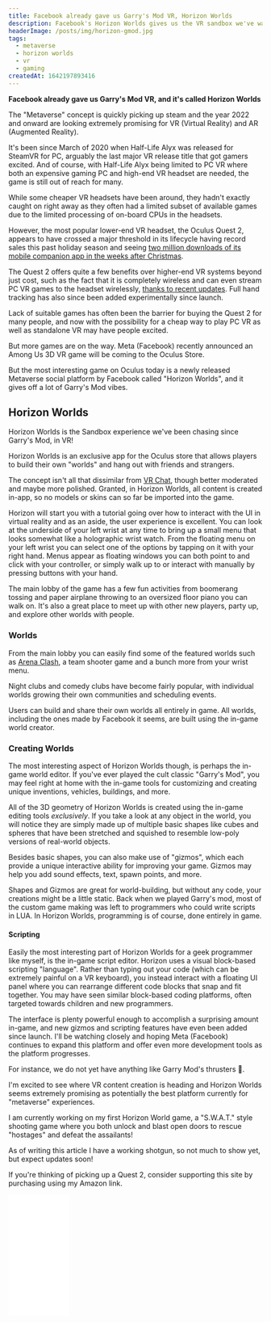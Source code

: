 ```yaml
---
title: Facebook already gave us Garry's Mod VR, Horizon Worlds
description: Facebook's Horizon Worlds gives us the VR sandbox we've wanted and it feels like Garry's Mod
headerImage: /posts/img/horizon-gmod.jpg
tags:
  - metaverse
  - horizon worlds
  - vr
  - gaming
createdAt: 1642197893416
---
```


**Facebook already gave us Garry's Mod VR, and it's called Horizon Worlds**

The "Metaverse" concept is quickly picking up steam and the year 2022 and onward are looking extremely promising for VR (Virtual Reality) and AR (Augmented Reality).

It's been since March of 2020 when Half-Life Alyx was released for SteamVR for PC, arguably the last major VR release title that got gamers excited. And of course, with Half-Life Alyx being limited to PC VR where both an expensive gaming PC and high-end VR headset are needed, the game is still out of reach for many.

While some cheaper VR headsets have been around, they hadn't exactly caught on right away as they often had a limited subset of available games due to the limited processing of on-board CPUs in the headsets.

However, the most popular lower-end VR headset, the Oculus Quest 2, appears to have crossed a major threshold in its lifecycle having record sales this past holiday season and seeing [two million downloads of its mobile companion app in the weeks after Christmas](https://techcrunch.com/2022/01/06/meta-had-a-good-holiday-as-its-oculus-vr-companion-app-gained-2m-downloads-since-christmas/?guccounter=1&guce_referrer=aHR0cHM6Ly93d3cuZ29vZ2xlLmNvbS8&guce_referrer_sig=AQAAAJNCXVsOJAxXkbIpDUzCjhRcBqI9Dw_UNXKjMqz2rp_aqZgZLqCWGxv-wQ6gRvdeksq3rIusmc_vw4cVJiVxvnznjTmOR0MQFSUaE1bBeq7kreDKNb1wf3rEZFmqcSZdfC4v9zoZHTFHRGGFMztwy4srZdnAhWUy3ATjvV3hvXQS).

The Quest 2 offers quite a few benefits over higher-end VR systems beyond just cost, such as the fact that it is completely wireless and can even stream PC VR games to the headset wirelessly, [thanks to recent updates](https://www.oculus.com/blog/introducing-oculus-air-link-a-wireless-way-to-play-pc-vr-games-on-oculus-quest-2-plus-infinite-office-updates-support-for-120-hz-on-quest-2-and-more/). Full hand tracking has also since been added experimentally since launch.

Lack of suitable games has often been the barrier for buying the Quest 2 for many people, and now with the possibility for a cheap way to play PC VR as well as standalone VR may have people excited.

But more games are on the way. Meta (Facebook) recently announced an Among Us 3D VR game will be coming to the Oculus Store.

<yt-video vid="-HPSQL-qNEg" title="Among Us VR - Reveal Trailer"></yt-video>

But the most interesting game on Oculus today is a newly released Metaverse social platform by Facebook called "Horizon Worlds", and it gives off a lot of Garry's Mod vibes.

## Horizon Worlds
Horizon Worlds is the Sandbox experience we've been chasing since Garry's Mod, in VR!

Horizon Worlds is an exclusive app for the Oculus store that allows players to build their own "worlds" and hang out with friends and strangers.

<yt-video vid="02kCEurWkqU" title="Horizon Worlds | Meta Quest 2"></yt-video>

The concept isn't all that dissimilar from [VR Chat](https://hello.vrchat.com/), though better moderated and maybe more polished. Granted, in Horizon Worlds, all content is created in-app, so no models or skins can so far be imported into the game.

Horizon will start you with a tutorial going over how to interact with the UI in virtual reality and as an aside, the user experience is excellent. You can look at the underside of your left wrist at any time to bring up a small menu that looks somewhat like a holographic wrist watch. From the floating menu on your left wrist you can select one of the options by tapping on it with your right hand. Menus appear as floating windows you can both point to and click with your controller, or simply walk up to or interact with manually by pressing buttons with your hand.

The main lobby of the game has a few fun activities from boomerang tossing and paper airplane throwing to an oversized floor piano you can walk on. It's also a great place to meet up with other new players, party up, and explore other worlds with people.

<nuxt-picture src="./posts/img/fb_horizon_paper_airplane_toss.jpg" fit="contain" alt="horizon worlds paper airplane"></nuxt-picture>

### Worlds

From the main lobby you can easily find some of the featured worlds such as [Arena Clash](https://www.oculus.com/vr/4581463535281269/), a team shooter game and a bunch more from your wrist menu.

Night clubs and comedy clubs have become fairly popular, with individual worlds growing their own communities and scheduling events.

<nuxt-picture src="./posts/img/fb_horizon_karaoke.jpg" fit="contain" alt="Horizon Worlds karaoke"></nuxt-picture>

Users can build and share their own worlds all entirely in game. All worlds, including the ones made by Facebook it seems, are built using the in-game world creator.

### Creating Worlds

The most interesting aspect of Horizon Worlds though, is perhaps the in-game world editor. If you've ever played the cult classic "Garry's Mod", you may feel right at home with the in-game tools for customizing and creating unique inventions, vehicles, buildings, and more.

All of the 3D geometry of Horizon Worlds is created using the in-game editing tools _exclusively_. If you take a look at any object in the world, you will notice they are simply made up of multiple basic shapes like cubes and spheres that have been stretched and squished to resemble low-poly versions of real-world objects.

Besides basic shapes, you can also make use of "gizmos", which each provide a unique interactive ability for improving your game. Gizmos may help you add sound effects, text, spawn points, and more.

Shapes and Gizmos are great for world-building, but without any code, your creations might be a little static. Back when we played Garry's mod, most of the custom game making was left to programmers who could write scripts in LUA. In Horizon Worlds, programming is of course, done entirely in game.

<nuxt-picture src="./posts/img/fb_horizon_worlds_gizmos.jpg" fit="contain" alt="Horizon Worlds gizmos menu"></nuxt-picture>

#### Scripting

Easily the most interesting part of Horizon Worlds for a geek programmer like myself, is the in-game script editor. Horizon uses a visual block-based scripting "language". Rather than typing out your code (which can be extremely painful on a VR keyboard), you instead interact with a floating UI panel where you can rearrange different code blocks that snap and fit together. You may have seen similar block-based coding platforms, often targeted towards children and new programmers.

<nuxt-picture src="./posts/img/fb_horizon_script_editor_panel.jpg" fit="contain" alt="Horizon Worlds gizmos menu"></nuxt-picture>

The interface is plenty powerful enough to accomplish a surprising amount in-game, and new gizmos and scripting features have even been added since launch. I'll be watching closely and hoping Meta (Facebook) continues to expand this platform and offer even more development tools as the platform progresses. 

For instance, we do not yet have anything like Garry Mod's thrusters 👀.

I'm excited to see where VR content creation is heading and Horizon Worlds seems extremely promising as potentially the best platform currently for "metaverse" experiences.

I am currently working on my first Horizon World game, a "S.W.A.T." style shooting game where you both unlock and blast open doors to rescue "hostages" and defeat the assailants!

As of writing this article I have a working shotgun, so not much to show yet, but expect updates soon!

If you're thinking of picking up a Quest 2, consider supporting this site by purchasing using my Amazon link.

<iframe style="width:120px;height:240px;" marginwidth="0" marginheight="0" scrolling="no" frameborder="0" src="//ws-na.amazon-adsystem.com/widgets/q?ServiceVersion=20070822&OneJS=1&Operation=GetAdHtml&MarketPlace=US&source=ss&ref=as_ss_li_til&ad_type=product_link&tracking_id=ro0027-20&language=en_US&marketplace=amazon&region=US&placement=B099VMT8VZ&asins=B099VMT8VZ&linkId=aad0da80e7f713aafc51664c6e951543&show_border=true&link_opens_in_new_window=true"></iframe>